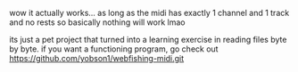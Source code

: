 wow it actually works...
as long as the midi has exactly 1 channel and 1 track and no rests so basically nothing will work lmao


its just a pet project that turned into
a learning exercise in reading files byte by byte. if you want a functioning program, go check out
https://github.com/yobson1/webfishing-midi.git

